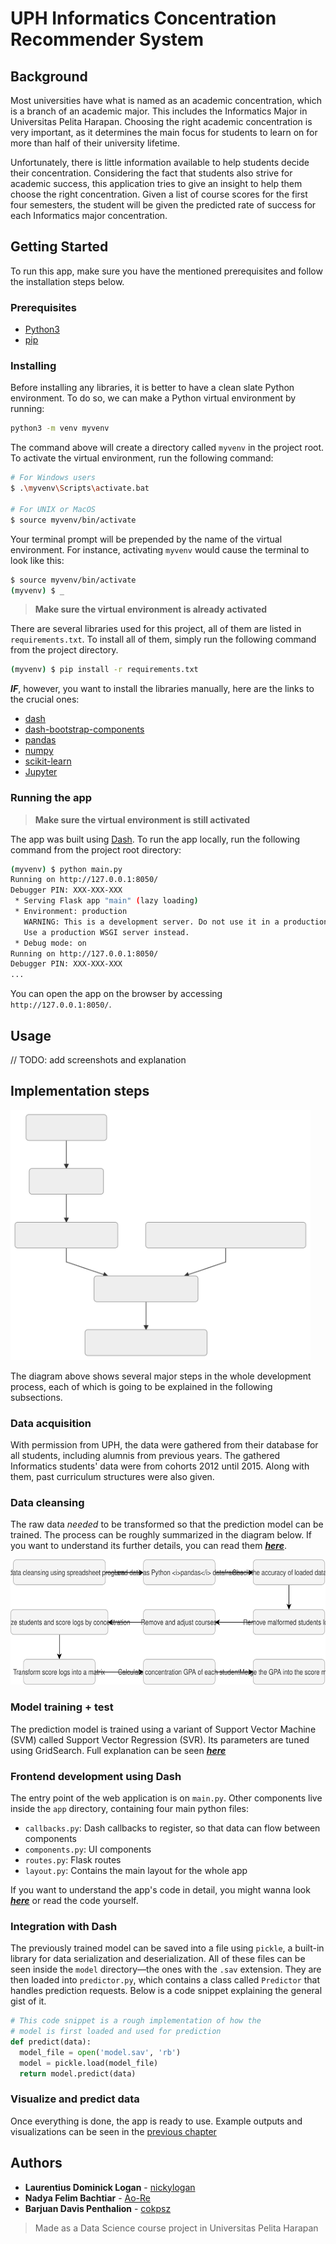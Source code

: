 # UPH Informatics Concentration Recommender System

## Background

Most universities have what is named as an academic concentration, which is a branch of an academic major. This includes the Informatics Major in Universitas Pelita Harapan. Choosing the right academic concentration is very important, as it determines the main focus for students to learn on for more than half of their university lifetime.

Unfortunately, there is little information available to help students decide their concentration. Considering the fact that students also strive for academic success, this application tries to give an insight to help them choose the right concentration. Given a list of course scores for the first four semesters, the student will be given the predicted rate of success for each Informatics major concentration.

## Getting Started

To run this app, make sure you have the mentioned prerequisites and follow the installation steps below.

### Prerequisites

* [Python3](https://www.python.org/downloads/)
* [pip](https://pypi.org/project/pip/)

### Installing

Before installing any libraries, it is better to have a clean slate Python environment. To do so, we can make a Python virtual environment by running:

```sh
python3 -m venv myvenv
```

The command above will create a directory called `myvenv` in the project root. To activate the virtual environment, run the following command:

```sh
# For Windows users
$ .\myvenv\Scripts\activate.bat

# For UNIX or MacOS
$ source myvenv/bin/activate
```

Your terminal prompt will be prepended by the name of the virtual environment. For instance, activating `myvenv` would cause the terminal to look like this:

```sh
$ source myvenv/bin/activate
(myvenv) $ _
```

> **Make sure the virtual environment is already activated**

There are several libraries used for this project, all of them are listed in `requirements.txt`. To install all of them, simply run the following command from the project directory.

```sh
(myvenv) $ pip install -r requirements.txt
```

***IF***, however, you want to install the libraries manually, here are the links to the crucial ones:

* [dash](https://dash.plot.ly/)
* [dash-bootstrap-components](https://github.com/facultyai/dash-bootstrap-components)
* [pandas](https://pandas.pydata.org/)
* [numpy](https://www.numpy.org/)
* [scikit-learn](https://scikit-learn.org/)
* [Jupyter](https://jupyter.org/)

### Running the app

> **Make sure the virtual environment is still activated**

The app was built using [Dash](https://dash.plot.ly/). To run the app locally, run the following command from the project root directory:

```sh
(myvenv) $ python main.py
Running on http://127.0.0.1:8050/
Debugger PIN: XXX-XXX-XXX
 * Serving Flask app "main" (lazy loading)
 * Environment: production
   WARNING: This is a development server. Do not use it in a production deployment.
   Use a production WSGI server instead.
 * Debug mode: on
Running on http://127.0.0.1:8050/
Debugger PIN: XXX-XXX-XXX
...
```

You can open the app on the browser by accessing `http://127.0.0.1:8050/`.

## Usage

// TODO: add screenshots and explanation

## Implementation steps

<img src="img/diagram.svg" height="400">

The diagram above shows several major steps in the whole development process, each of which is going to be explained in the following subsections.

### Data acquisition

With permission from UPH, the data were gathered from their database for all students, including alumnis from previous years. The gathered Informatics students' data were from cohorts 2012 until 2015. Along with them, past curriculum structures were also given.

### Data cleansing

The raw data *needed* to be transformed so that the prediction model can be trained. The process can be roughly summarized in the diagram below. If you want to understand its further details, you can read them [***here***](notebooks/preprocess.ipynb).

<img src="img/DataCleansing.svg" height="200">

### Model training + test

The prediction model is trained using a variant of Support Vector Machine (SVM) called Support Vector Regression (SVR). Its parameters are tuned using GridSearch. Full explanation can be seen [***here***](docs/model.md)

### Frontend development using Dash

The entry point of the web application is on `main.py`. Other components live inside the `app` directory, containing four main python files:

* `callbacks.py`: Dash callbacks to register, so that data can flow between components
* `components.py`: UI components
* `routes.py`: Flask routes
* `layout.py`: Contains the main layout for the whole app

If you want to understand the app's code in detail, you might wanna look [***here***](docs/dash.md) or read the code yourself.

### Integration with Dash

The previously trained model can be saved into a file using `pickle`, a built-in library for data serialization and deserialization. All of these files can be seen inside the `model` directory&mdash;the ones with the `.sav` extension. They are then loaded into `predictor.py`, which contains a class called `Predictor` that handles prediction requests. Below is a code snippet explaining the general gist of it.

```python
# This code snippet is a rough implementation of how the
# model is first loaded and used for prediction
def predict(data):
  model_file = open('model.sav', 'rb')
  model = pickle.load(model_file)
  return model.predict(data)
```

### Visualize and predict data

Once everything is done, the app is ready to use. Example outputs and visualizations can be seen in the [previous chapter](#usage)

## Authors

* **Laurentius Dominick Logan** - [nickylogan](https://github.com/nickylogan)
* **Nadya Felim Bachtiar** - [Ao-Re](https://github.com/ao-re)
* **Barjuan Davis Penthalion** - [cokpsz](https://github.com/cokpsz)

> Made as a Data Science course project in Universitas Pelita Harapan
